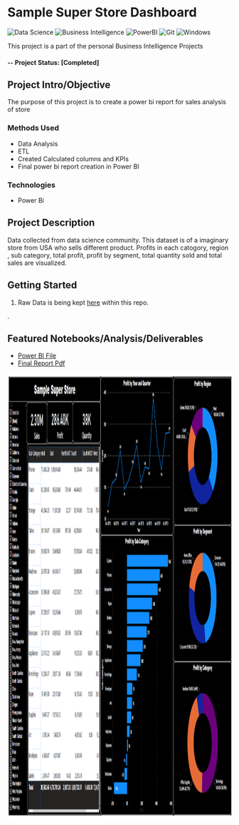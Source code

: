 # Sample Super Store Dashboard

![Data Science](https://img.shields.io/badge/%20-%20Data%20Science-blueviolet?style=for-the-badge)
![Business Intelligence](https://img.shields.io/badge/Business-Intelligence-violet)
![PowerBI](https://img.shields.io/badge/PowerBI-MS-yellow)
![Git](https://img.shields.io/badge/git-%23F05033.svg?style=for-the-badge&logo=git&logoColor=white)
![Windows](https://img.shields.io/badge/Windows-0078D6?style=for-the-badge&logo=windows&logoColor=white)

This project is a part of the personal Business Intelligence Projects

#### -- Project Status: [Completed]

## Project Intro/Objective
The purpose of this project is to create a power bi report for sales analysis of store 


### Methods Used
* Data Analysis
* ETL
* Created Calculated columns and KPIs
* Final power bi report creation in Power BI


### Technologies
* Power Bi 


## Project Description
Data collected from data science community. This dataset is of a imaginary store from USA who sells different product. Profits in each catogory, region , sub category, total profit, profit by segment, total quantity sold and total sales are visualized.


## Getting Started

1. Raw Data is being kept [here](https://github.com/Muhliscm/dsProjects/tree/main/20210909-Sample%20superstore/data) within this repo.

.
## Featured Notebooks/Analysis/Deliverables
* [Power BI File](https://github.com/Muhliscm/dsProjects/blob/main/20210909-Sample%20superstore/Sample%20Super%20Store.pbix)
* [Final Report Pdf](https://github.com/Muhliscm/dsProjects/blob/main/20210909-Sample%20superstore/Sample%20Super%20Store-%20report.pdf)



<img src="Capture.PNG" alt="dashboard" height="1000" width="1500">

